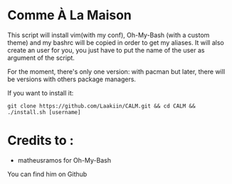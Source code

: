# Comme À La Maison

This script will install vim(with my conf), Oh-My-Bash (with a custom theme) and my bashrc will be copied in order to get my aliases. It will also create an user for you, you just have to put the name of the user as argument of the script.

For the moment, there's only one version: with pacman but later, there will be versions with others package managers.

If you want to install it:

```shell
git clone https://github.com/Laakiin/CALM.git && cd CALM && ./install.sh [username]
```

# Credits to :

- matheusramos for Oh-My-Bash

You can find him on Github

